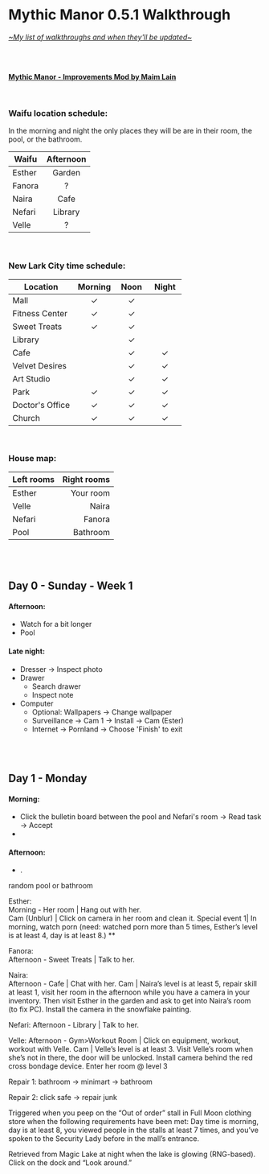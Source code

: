 # Mythic Manor 0.5.1 Walkthrough
[*\~My list of walkthroughs and when they'll be updated\~*](https://www.patreon.com/maimlain)

<br>
<br>

[**Mythic Manor - Improvements Mod by Maim Lain**](https://github.com/maim-lain/mythicmanor/blob/master/mod.md)

<br>

### Waifu location schedule:
In the morning and night the only places they will be are in their room, the pool, or the bathroom.

Waifu | Afternoon
--- | :---:
Esther | Garden
Fanora | ?
Naira | Cafe
Nefari | Library
Velle | ?

<br>

### New Lark City time schedule:
Location | Morning | &nbsp;Noon&nbsp; | &nbsp;Night&nbsp;
--- | :---: | :---: | :---:
Mall | ✓ | ✓ |  
Fitness Center | ✓ | ✓ |  
Sweet Treats | ✓ | ✓ |  
Library |   | ✓ |  
Cafe |   | ✓ | ✓
Velvet Desires |   | ✓ | ✓
Art Studio |   | ✓ | ✓
Park | ✓ | ✓ | ✓
Doctor's Office | ✓ | ✓ | ✓
Church | ✓ | ✓ | ✓

<br>

### House map:
Left rooms | Right rooms
--- | ---:
Esther | Your room
Velle | Naira
Nefari | Fanora
Pool | Bathroom

<br>
<br>

## Day 0 - Sunday - Week 1
#### Afternoon:
- Watch for a bit longer
- Pool

#### Late night:
- Dresser -> Inspect photo
- Drawer
    - Search drawer
    - Inspect note
- Computer
    - Optional: Wallpapers -> Change wallpaper
    - Surveillance -> Cam 1 -> Install -> Cam (Ester)
    - Internet -> Pornland -> Choose 'Finish' to exit

<br>
<br>

## Day 1 - Monday
#### Morning:
- Click the bulletin board between the pool and Nefari's room -> Read task -> Accept
- 

#### Afternoon:
- .


random pool or bathroom

Esther:  
Morning - Her room | Hang out with her.  
Cam (Unblur)​
 | Click on camera in her room and clean it.
Special event 1​
 | In morning, watch porn (need: watched porn more than 5 times,
Esther’s level is at least 4, day is at least 8.) ** ​


Fanora:  
Afternoon - Sweet Treats | Talk to her.


Naira:  
Afternoon - Cafe | Chat with her.
Cam​
 | Naira’s level is at least 5, repair skill at least 1, visit her room in the afternoon
while you have a camera in your inventory. Then visit Esther in the garden and ask
to get into Naira’s room (to fix PC). Install the camera in the snowflake painting.


Nefari:
Afternoon - Library | Talk to her.


Velle:
Afternoon - Gym>Workout Room | Click on equipment, workout, workout with
Velle.
Cam​
 | Velle’s level is at least 3. Visit Velle’s room when she’s not in there, the door
will be unlocked. Install camera behind the red cross bondage device.
Enter her room @ level 3


Repair 1:
bathroom -> minimart -> bathroom

Repair 2:
click safe -> repair junk


Triggered when you peep on the “Out of order” stall in Full Moon clothing store
when the following requirements have been met: Day time is morning, day is at
least 8, you viewed people in the stalls at least 7 times, and you’ve spoken to the
Security Lady before in the mall’s entrance.

Retrieved from Magic Lake at night when the lake is glowing (RNG-based). Click on
the dock and “Look around.”
